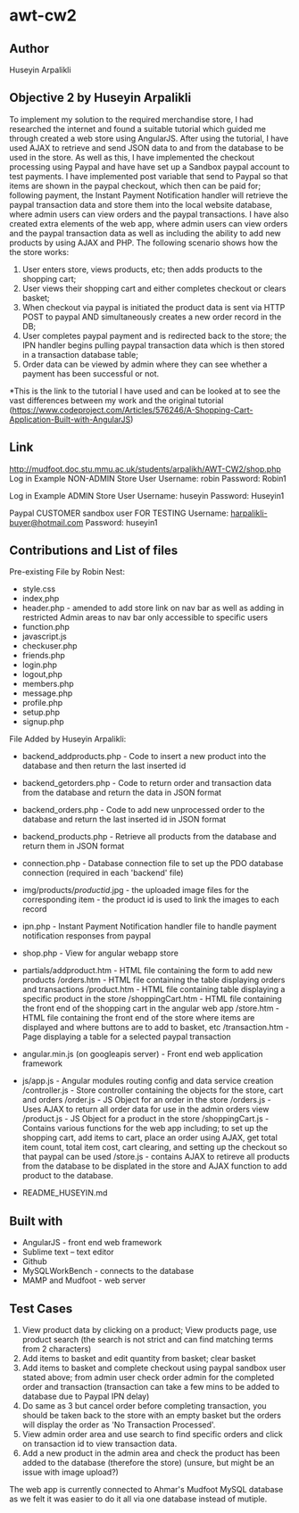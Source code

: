 # awt-cw2 

## Author
Huseyin Arpalikli

## Objective 2 by Huseyin Arpalikli
To implement my solution to the required merchandise store, I had researched the internet and found a suitable tutorial which guided me through created a web store using AngularJS. After using the tutorial, I have used AJAX to retrieve and send JSON data to and from the database to be used in the store. As well as this, I have implemented the checkout processing using Paypal and have have set up a Sandbox paypal account to test payments. I have implemented post variable that send to Paypal so that items are shown in the paypal checkout, which then can be paid for; following payment, the Instant Payment Notification handler will retrieve the paypal transaction data and store them into the local website database, where admin users can view orders and the paypal transactions. I have also created extra elements of the web app, where admin users can view orders and the paypal transaction data as well as including the ability to add new products by using AJAX and PHP.
The following scenario shows how the the store works:
1. User enters store, views products, etc; then adds products to the shopping cart;
2. User views their shopping cart and either completes checkout or clears basket;
3. When checkout via paypal is initiated the product data is sent via HTTP POST to paypal AND simultaneously creates a new order record in the DB;
4. User completes paypal payment and is redirected back to the store; the IPN handler begins pulling paypal transaction data which is then stored in a transaction database table;
5. Order data can be viewed by admin where they can see whether a payment has been successful or not. 

*This is the link to the tutorial I have used and can be looked at to see the vast differences between my work and the original tutorial (https://www.codeproject.com/Articles/576246/A-Shopping-Cart-Application-Built-with-AngularJS)

## Link
http://mudfoot.doc.stu.mmu.ac.uk/students/arpalikh/AWT-CW2/shop.php
Log in Example NON-ADMIN Store User
Username: robin
Password: Robin1

Log in Example ADMIN Store User
Username: huseyin
Password: Huseyin1

Paypal CUSTOMER sandbox user FOR TESTING
Username: harpalikli-buyer@hotmail.com
Password: huseyin1

## Contributions and List of files
Pre-existing File by Robin Nest:
-	style.css
-	index,php
-	header.php - amended to add store link on nav bar as well as adding in restricted Admin areas to nav bar only accessible to specific users
-	function.php
-	javascript.js
-	checkuser.php
-	friends.php
-	login.php
-	logout,php
-	members.php
-	message.php
-	profile.php
-	setup.php
-	signup.php

File Added by Huseyin Arpalikli:
-	backend_addproducts.php - Code to insert a new product into the database and then return the last inserted id
-	backend_getorders.php - Code to return order and transaction data from the database and return the data in JSON format
-	backend_orders.php - Code to add new unprocessed order to the database and return the last inserted id in JSON format
-	backend_products.php - Retrieve all products from the database and return them in JSON format
-	connection.php - Database connection file to set up the PDO database connection (required in each 'backend' file)
-	img/products/*productid*.jpg - the uploaded image files for the corresponding item - the product id is used to link the images to each record
-	ipn.php - Instant Payment Notification handler file to handle payment notification responses from paypal
-	shop.php - View for angular webapp store
-	partials/addproduct.htm - HTML file containing the form to add new products
			/orders.htm - HTML file containing the table displaying orders and transactions
			/product.htm - HTML file containing table displaying a specific product in the store
			/shoppingCart.htm - HTML file containing the front end of the shopping cart in the angular web app
			/store.htm -  HTML file containing the front end of the store where items are displayed and where buttons are to add to basket, etc
			/transaction.htm - Page displaying a table for a selected paypal transaction
-	angular.min.js (on googleapis server) - Front end web application framework
-	js/app.js - Angular modules routing config and data service creation
	  /controller.js - Store controller containing the objects for the store, cart and orders
	  /order.js - JS Object for an order in the store
	  /orders.js - Uses AJAX to return all order data for use in the admin orders view
	  /product.js - JS Object for a product in the store
	  /shoppingCart.js - Contains various functions for the web app including; to set up the shopping cart, add items to cart, place an order using AJAX, get total item count, total item cost, cart clearing, and setting up the checkout so that paypal can be used
	  /store.js - contains AJAX to retireve all products from the database to be displated in the store and AJAX function to add product to the database.

-	README_HUSEYIN.md

## Built with 
-   AngularJS - front end web framework
-	Sublime text – text editor
-	Github 
-	MySQLWorkBench -  connects to the database 
-	MAMP and Mudfoot - web server


## Test Cases
1.	View product data by clicking on a product; View products page, use product search (the search is not strict and can find matching terms from 2 characters)
2.  Add items to basket and edit quantity from basket; clear basket
3. 	Add items to basket and complete checkout using paypal sandbox user stated above; from admin user check order admin for the completed order and transaction (transaction can take a few mins to be added to database due to Paypal IPN delay)
4. Do same as 3 but cancel order before completing transaction, you should be taken back to the store with an empty basket but the orders will display the order as 'No Transaction Processed'.
5. View admin order area and use search to find specific orders and click on transaction id to view transaction data.
6. Add a new product in the admin area and check the product has been added to the database (therefore the store) (unsure, but might be an issue with image upload?)

The web app is currently connected to Ahmar's Mudfoot MySQL database as we felt it was easier to do it all via one database instead of mutiple. 



